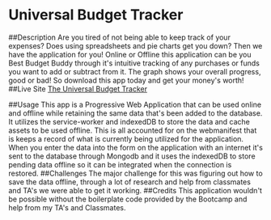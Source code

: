 # Universal Budget Tracker

##Description
Are you tired of not being able to keep track of your expenses? Does using spreadsheets and pie charts get you down? Then we have the application for you! Online or Offline this application can be you Best Budget Buddy through it's intuitive tracking of any purchases or funds you want to add or subtract from it. The graph shows your overall progress, good or bad! So download this app today and get your money's worth!
##Live Site
[The Universal Budget Tracker](https://safe-brook-50195.herokuapp.com/)

##Usage
This app is a Progressive Web Application that can be used online and offline while retaining the same data that's been added to the database. It utilizes the service-worker and indexedDB to store the data and cache assets to be used offline. This is all accounted for on the webmanifest that is keeps a record of what is currently being utilized for the application. When you enter the data into the form on the application with an internet it's sent to the database through Mongodb and it uses the indexedDB to store pending data offline so it can be integrated when the connection is restored.
##Challenges
The major challenge for this was figuring out how to save the data offline, through a lot of research and help from classmates and TA's we were able to get it working. 
##Credits
This application wouldn't be possible without the boilerplate code provided by the Bootcamp and help from my TA's and Classmates.
